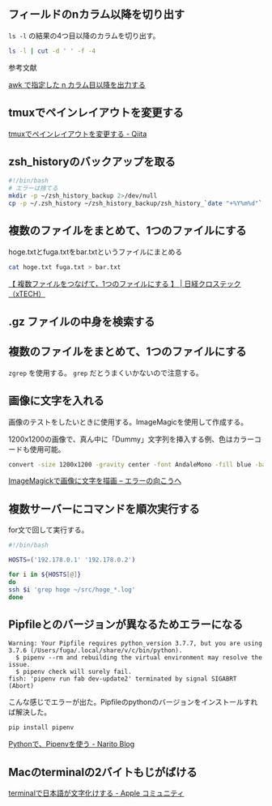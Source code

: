 ## フィールドのnカラム以降を切り出す

`ls -l` の結果の4つ目以降のカラムを切り出す。

```sh
ls -l | cut -d ' ' -f -4
```

参考文献

[awk で指定した n カラム目以降を出力する](https://blog.cles.jp/item/8437)

## tmuxでペインレイアウトを変更する

[tmuxでペインレイアウトを変更する - Qiita](https://qiita.com/tortuepin/items/1acbc7b0e749189a33b9)

## zsh_historyのバックアップを取る

```sh
#!/bin/bash
# エラーは捨てる
mkdir -p ~/zsh_history_backup 2>/dev/null
cp -p ~/.zsh_history ~/zsh_history_backup/zsh_history_`date "+%Y%m%d"`
```

## 複数のファイルをまとめて、1つのファイルにする

hoge.txtとfuga.txtをbar.txtというファイルにまとめる

```sh
cat hoge.txt fuga.txt > bar.txt
```

[【 複数ファイルをつなげて，1つのファイルにする 】 | 日経クロステック（xTECH）](https://xtech.nikkei.com/it/article/COLUMN/20060228/231150/)

## .gz ファイルの中身を検索する

## 複数のファイルをまとめて、1つのファイルにする

`zgrep` を使用する。 `grep` だとうまくいかないので注意する。

## 画像に文字を入れる

画像のテストをしたいときに使用する。ImageMagicを使用して作成する。

1200x1200の画像で、真ん中に「Dummy」文字列を挿入する例、色はカラーコードも使用可能。

```sh
convert -size 1200x1200 -gravity center -font AndaleMono -fill blue -background gray -pointsize 64 label:Dummy 1200x1200_dummy.jpg
```

[ImageMagickで画像に文字を描画 – エラーの向こうへ](https://tech.mktime.com/entry/145)

## 複数サーバーにコマンドを順次実行する

for文で回して実行する。

```sh
#!/bin/bash

HOSTS=('192.178.0.1' '192.178.0.2')

for i in ${HOSTS[@]}
do
ssh $i 'grep hoge ~/src/hoge_*.log'
done
```

## Pipfileとのバージョンが異なるためエラーになる

```
Warning: Your Pipfile requires python_version 3.7.7, but you are using 3.7.6 (/Users/fuga/.local/share/v/c/bin/python).
  $ pipenv --rm and rebuilding the virtual environment may resolve the issue.
  $ pipenv check will surely fail.
fish: 'pipenv run fab dev-update2' terminated by signal SIGABRT (Abort)
```

こんな感じでエラーが出た。Pipfileのpythonのバージョンをインストールすれば解決した。

```sh
pip install pipenv
```

[Pythonで、Pipenvを使う - Narito Blog](https://blog.narito.ninja/detail/58/)

## Macのterminalの2バイトもじがばける

[terminalで日本語が文字化けする - Apple コミュニティ](https://discussionsjapan.apple.com/thread/10147279)
